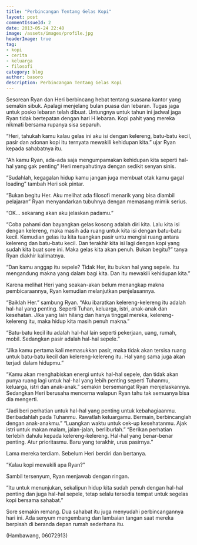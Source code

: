 ```yaml
---
title: "Perbincangan Tentang Gelas Kopi"
layout: post
commentIssueId: 2 
date: 2013-05-24 22:48
image: /assets/images/profile.jpg
headerImage: true
tag:
- kopi
- cerita
- keluarga
- filosofi
category: blog
author: basoro
description: Perbincangan Tentang Gelas Kopi
---
```

Sesorean Ryan dan Heri berbincang hebat tentang suasana kantor yang semakin sibuk. Apalagi menjelang bulan puasa dan lebaran. Tugas jaga untuk posko lebaran telah dibuat. Untungnya untuk tahun ini jadwal jaga Ryan tidak bertepatan dengan hari H lebaran. Kopi pahit yang mereka nikmati bersama rupanya sisa separuh.

“Heri, tahukah kamu kalau gelas ini aku isi dengan kelereng, batu-batu kecil, pasir dan adonan kopi itu ternyata mewakili kehidupan kita.” ujar Ryan kepada sahabatnya itu.

“Ah kamu Ryan, ada-ada saja mengumpamakan kehidupan kita seperti hal-hal yang gak penting” Heri menyahutinya dengan sedikit senyan sinis.

“Sudahlah, kegagalan hidup kamu jangan juga membuat otak kamu gagal loading” tambah Heri sok pintar.

“Bukan begitu Her. Aku melihat ada filosofi menarik yang bisa diambil pelajaran” Ryan menyandarkan tubuhnya dengan memasang mimik serius.

“OK… sekarang akan aku jelaskan padamu.”

“Coba pahami dan bayangkan gelas kosong adalah diri kita. Lalu kita isi dengan kelereng, maka masih ada ruang untuk kita isi dengan batu-batu kecil. Kemudian gelas itu kita tuangkan pasir untu mengisi ruang antara kelereng dan batu-batu kecil. Dan terakhir kita isi lagi dengan kopi yang sudah kita buat sore ini. Maka gelas kita akan penuh. Bukan begitu?” tanya Ryan diakhir kalimatnya.

“Dan kamu anggap itu sepele? Tidak Her, itu bukan hal yang sepele. Itu mengandung makna yang dalam bagi kita. Dan itu mewakili kehidupan kita.”

Karena melihat Heri yang seakan-akan belum menangkap makna pembicaraannya, Ryan kemudian melanjutkan penjelasannya.

“Baiklah Her.” sambung Ryan.
“Aku ibaratkan kelereng-kelereng itu adalah hal-hal yang penting. Seperti Tuhan, keluarga, istri, anak-anak dan kesehatan. Jika yang lain hilang dan hanya tinggal mereka, kelereng-kelereng itu, maka hidup kita masih penuh makna.”

“Batu-batu kecil itu adalah hal-hal lain seperti pekerjaan, uang, rumah, mobil. Sedangkan pasir adalah hal-hal sepele.”

“Jika kamu pertama kali memasukkan pasir, maka tidak akan tersisa ruang untuk batu-batu kecil dan kelereng-kelereng itu. Hal yang sama juga akan terjadi dalam hidupmu.”

“Kamu akan menghabiskan energi untuk hal-hal sepele, dan tidak akan punya ruang lagi untuk hal-hal yang lebih penting seperti Tuhanmu, keluarga, istri dan anak-anak.” semakin bersemangat Ryan menjelaskannya. Sedangkan Heri berusaha mencerna walapun Ryan tahu tak semuanya bisa dia mengerti.

“Jadi beri perhatian untuk hal-hal yang penting untuk kebahagiaanmu. Beribadahlah pada Tuhanmu. Rawatlah keluargamu. Bermain, berbincanglah dengan anak-anakmu.”
“Luangkan waktu untuk cek-up kesehatanmu. Ajak istri untuk makan malam, jalan-jalan, berliburlah.”
“Berikan perhatian terlebih dahulu kepada kelereng-kelereng. Hal-hal yang benar-benar penting. Atur prioritasmu. Baru yang terakhir, urus pasirnya.”

Lama mereka terdiam. Sebelum Heri berdiri dan bertanya.

“Kalau kopi mewakili apa Ryan?”

Sambil tersenyum, Ryan menjawab dengan ringan.

“Itu untuk menunjukan, sekalipun hidup kita sudah penuh dengan hal-hal penting dan juga hal-hal sepele, tetap selalu tersedia tempat untuk segelas kopi bersama sahabat.”

Sore semakin remang. Dua sahabat itu juga menyudahi perbincangannya hari ini. Ada senyum mengembang dan lambaian tangan saat mereka berpisah di beranda depan rumah sederhana itu.

(Hambawang, 06072913)
